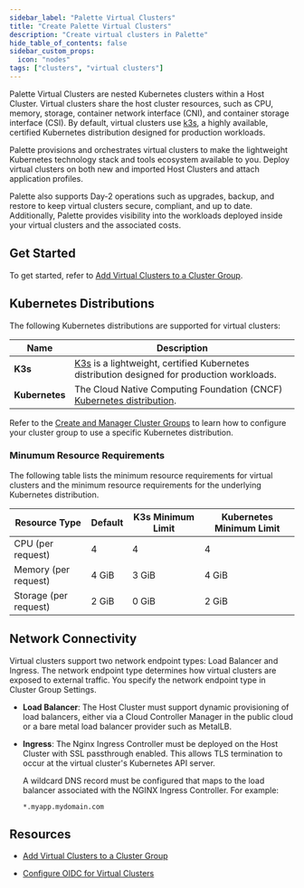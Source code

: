 ```yaml
---
sidebar_label: "Palette Virtual Clusters"
title: "Create Palette Virtual Clusters"
description: "Create virtual clusters in Palette"
hide_table_of_contents: false
sidebar_custom_props: 
  icon: "nodes"
tags: ["clusters", "virtual clusters"]
---
```



Palette Virtual Clusters are nested Kubernetes clusters within a Host Cluster. Virtual clusters share the host cluster resources, such as CPU, memory, storage, container network interface (CNI), and container storage interface (CSI). By default, virtual clusters use [k3s](https://github.com/k3s-io/k3s), a highly available, certified Kubernetes distribution designed for production workloads.

Palette provisions and orchestrates virtual clusters to make the lightweight Kubernetes technology stack and tools ecosystem available to you. Deploy virtual clusters on both new and imported Host Clusters and attach application profiles.

Palette also supports Day-2 operations such as upgrades, backup, and restore to keep virtual clusters secure, compliant, and up to date. Additionally, Palette provides visibility into the workloads deployed inside your virtual clusters and the associated costs.

## Get Started


To get started, refer to [Add Virtual Clusters to a Cluster Group](deploy-virtual-cluster.md).

## Kubernetes Distributions

The following Kubernetes distributions are supported for virtual clusters:

| **Name** | **Description** |
| --- | --- |
| **K3s** | [K3s](https://k3s.io) is a lightweight, certified Kubernetes distribution designed for production workloads. |
| **Kubernetes**| The Cloud Native Computing Foundation (CNCF) [Kubernetes distribution](https://www.cncf.io/projects/kubernetes). |


Refer to the [Create and Manager Cluster Groups](../cluster-groups/create-cluster-group.md#palette-virtual-cluster-configuration) to learn how to configure your cluster group to use a specific Kubernetes distribution.

### Minumum Resource Requirements

The following table lists the minimum resource requirements for virtual clusters and the minimum resource requirements for the underlying Kubernetes distribution.

 |**Resource Type** | **Default**   |**K3s Minimum Limit**| **Kubernetes Minimum Limit**|
 |------------------------------|-------------------|-----------------| -----------------|
 | CPU (per request)            | 4                 | 4               | 4               |
 | Memory (per request)         | 4 GiB             | 3 GiB           | 4 GiB         |
 | Storage (per request)        | 2 GiB            | 0 GiB           | 2 GiB           |

## Network Connectivity

Virtual clusters support two network endpoint types: Load Balancer and Ingress. The network endpoint type determines how virtual clusters are exposed to external traffic. You specify the network endpoint type in Cluster Group Settings.

- **Load Balancer**: The Host Cluster must support dynamic provisioning of load balancers, either via a Cloud Controller Manager in the public cloud or a bare metal load balancer provider such as MetalLB.

- **Ingress**: The Nginx Ingress Controller must be deployed on the Host Cluster with SSL passthrough enabled. This allows TLS termination to occur at the virtual cluster's Kubernetes API server.

   A wildcard DNS record must be configured that maps to the load balancer associated with the NGINX Ingress Controller. For example:

   `*.myapp.mydomain.com`


## Resources

- [Add Virtual Clusters to a Cluster Group](deploy-virtual-cluster.md)

- [Configure OIDC for Virtual Clusters](configure-oidc-virtual-cluster.md)